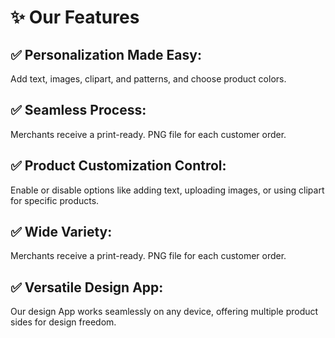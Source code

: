 # ✨ Our Features

## ✅ **Personalization Made Easy:**

Add text, images, clipart, and patterns, and choose product colors.



## ✅ **Seamless Process:**

Merchants receive a print-ready. PNG file for each customer order.



## ✅ **Product Customization Control:**

Enable or disable options like adding text, uploading images, or using clipart for specific products.



## ✅ **Wide Variety:**

Merchants receive a print-ready. PNG file for each customer order.



## ✅ **Versatile Design App:**&#x20;

Our design App works seamlessly on any device, offering multiple product sides for design freedom.


